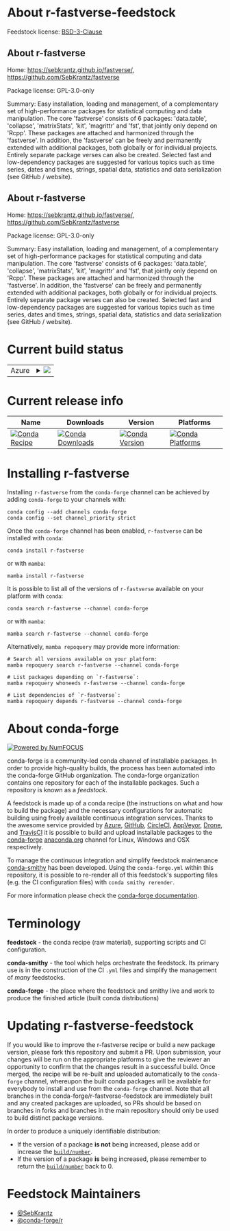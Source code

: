 About r-fastverse-feedstock
===========================

Feedstock license: [BSD-3-Clause](https://github.com/conda-forge/r-fastverse-feedstock/blob/main/LICENSE.txt)


About r-fastverse
-----------------

Home: https://sebkrantz.github.io/fastverse/, https://github.com/SebKrantz/fastverse

Package license: GPL-3.0-only

Summary: Easy installation, loading and management, of a complementary set of high-performance packages for statistical computing and data manipulation. The core 'fastverse' consists of 6 packages: 'data.table', 'collapse', 'matrixStats', 'kit', 'magrittr' and 'fst', that jointly only depend on 'Rcpp'. These packages are attached and harmonized through the 'fastverse'. In addition, the 'fastverse' can be freely and permanently extended with additional packages, both globally or for individual projects. Entirely separate package verses can also be created. Selected fast and low-dependency packages are suggested for various topics such as time series, dates and times, strings, spatial data, statistics and data serialization (see GitHub / website).

About r-fastverse
-----------------

Home: https://sebkrantz.github.io/fastverse/, https://github.com/SebKrantz/fastverse

Package license: GPL-3.0-only

Summary: Easy installation, loading and management, of a complementary set of high-performance packages for statistical computing and data manipulation. The core 'fastverse' consists of 6 packages: 'data.table', 'collapse', 'matrixStats', 'kit', 'magrittr' and 'fst', that jointly only depend on 'Rcpp'. These packages are attached and harmonized through the 'fastverse'. In addition, the 'fastverse' can be freely and permanently extended with additional packages, both globally or for individual projects. Entirely separate package verses can also be created. Selected fast and low-dependency packages are suggested for various topics such as time series, dates and times, strings, spatial data, statistics and data serialization (see GitHub / website).

Current build status
====================


<table>
    
  <tr>
    <td>Azure</td>
    <td>
      <details>
        <summary>
          <a href="https://dev.azure.com/conda-forge/feedstock-builds/_build/latest?definitionId=16290&branchName=main">
            <img src="https://dev.azure.com/conda-forge/feedstock-builds/_apis/build/status/r-fastverse-feedstock?branchName=main">
          </a>
        </summary>
        <table>
          <thead><tr><th>Variant</th><th>Status</th></tr></thead>
          <tbody><tr>
              <td>linux_64_r_base4.3</td>
              <td>
                <a href="https://dev.azure.com/conda-forge/feedstock-builds/_build/latest?definitionId=16290&branchName=main">
                  <img src="https://dev.azure.com/conda-forge/feedstock-builds/_apis/build/status/r-fastverse-feedstock?branchName=main&jobName=linux&configuration=linux%20linux_64_r_base4.3" alt="variant">
                </a>
              </td>
            </tr><tr>
              <td>linux_64_r_base4.4</td>
              <td>
                <a href="https://dev.azure.com/conda-forge/feedstock-builds/_build/latest?definitionId=16290&branchName=main">
                  <img src="https://dev.azure.com/conda-forge/feedstock-builds/_apis/build/status/r-fastverse-feedstock?branchName=main&jobName=linux&configuration=linux%20linux_64_r_base4.4" alt="variant">
                </a>
              </td>
            </tr><tr>
              <td>osx_64_r_base4.3</td>
              <td>
                <a href="https://dev.azure.com/conda-forge/feedstock-builds/_build/latest?definitionId=16290&branchName=main">
                  <img src="https://dev.azure.com/conda-forge/feedstock-builds/_apis/build/status/r-fastverse-feedstock?branchName=main&jobName=osx&configuration=osx%20osx_64_r_base4.3" alt="variant">
                </a>
              </td>
            </tr><tr>
              <td>osx_64_r_base4.4</td>
              <td>
                <a href="https://dev.azure.com/conda-forge/feedstock-builds/_build/latest?definitionId=16290&branchName=main">
                  <img src="https://dev.azure.com/conda-forge/feedstock-builds/_apis/build/status/r-fastverse-feedstock?branchName=main&jobName=osx&configuration=osx%20osx_64_r_base4.4" alt="variant">
                </a>
              </td>
            </tr><tr>
              <td>win_64_r_base4.3</td>
              <td>
                <a href="https://dev.azure.com/conda-forge/feedstock-builds/_build/latest?definitionId=16290&branchName=main">
                  <img src="https://dev.azure.com/conda-forge/feedstock-builds/_apis/build/status/r-fastverse-feedstock?branchName=main&jobName=win&configuration=win%20win_64_r_base4.3" alt="variant">
                </a>
              </td>
            </tr><tr>
              <td>win_64_r_base4.4</td>
              <td>
                <a href="https://dev.azure.com/conda-forge/feedstock-builds/_build/latest?definitionId=16290&branchName=main">
                  <img src="https://dev.azure.com/conda-forge/feedstock-builds/_apis/build/status/r-fastverse-feedstock?branchName=main&jobName=win&configuration=win%20win_64_r_base4.4" alt="variant">
                </a>
              </td>
            </tr>
          </tbody>
        </table>
      </details>
    </td>
  </tr>
</table>

Current release info
====================

| Name | Downloads | Version | Platforms |
| --- | --- | --- | --- |
| [![Conda Recipe](https://img.shields.io/badge/recipe-r--fastverse-green.svg)](https://anaconda.org/conda-forge/r-fastverse) | [![Conda Downloads](https://img.shields.io/conda/dn/conda-forge/r-fastverse.svg)](https://anaconda.org/conda-forge/r-fastverse) | [![Conda Version](https://img.shields.io/conda/vn/conda-forge/r-fastverse.svg)](https://anaconda.org/conda-forge/r-fastverse) | [![Conda Platforms](https://img.shields.io/conda/pn/conda-forge/r-fastverse.svg)](https://anaconda.org/conda-forge/r-fastverse) |

Installing r-fastverse
======================

Installing `r-fastverse` from the `conda-forge` channel can be achieved by adding `conda-forge` to your channels with:

```
conda config --add channels conda-forge
conda config --set channel_priority strict
```

Once the `conda-forge` channel has been enabled, `r-fastverse` can be installed with `conda`:

```
conda install r-fastverse
```

or with `mamba`:

```
mamba install r-fastverse
```

It is possible to list all of the versions of `r-fastverse` available on your platform with `conda`:

```
conda search r-fastverse --channel conda-forge
```

or with `mamba`:

```
mamba search r-fastverse --channel conda-forge
```

Alternatively, `mamba repoquery` may provide more information:

```
# Search all versions available on your platform:
mamba repoquery search r-fastverse --channel conda-forge

# List packages depending on `r-fastverse`:
mamba repoquery whoneeds r-fastverse --channel conda-forge

# List dependencies of `r-fastverse`:
mamba repoquery depends r-fastverse --channel conda-forge
```


About conda-forge
=================

[![Powered by
NumFOCUS](https://img.shields.io/badge/powered%20by-NumFOCUS-orange.svg?style=flat&colorA=E1523D&colorB=007D8A)](https://numfocus.org)

conda-forge is a community-led conda channel of installable packages.
In order to provide high-quality builds, the process has been automated into the
conda-forge GitHub organization. The conda-forge organization contains one repository
for each of the installable packages. Such a repository is known as a *feedstock*.

A feedstock is made up of a conda recipe (the instructions on what and how to build
the package) and the necessary configurations for automatic building using freely
available continuous integration services. Thanks to the awesome service provided by
[Azure](https://azure.microsoft.com/en-us/services/devops/), [GitHub](https://github.com/),
[CircleCI](https://circleci.com/), [AppVeyor](https://www.appveyor.com/),
[Drone](https://cloud.drone.io/welcome), and [TravisCI](https://travis-ci.com/)
it is possible to build and upload installable packages to the
[conda-forge](https://anaconda.org/conda-forge) [anaconda.org](https://anaconda.org/)
channel for Linux, Windows and OSX respectively.

To manage the continuous integration and simplify feedstock maintenance
[conda-smithy](https://github.com/conda-forge/conda-smithy) has been developed.
Using the ``conda-forge.yml`` within this repository, it is possible to re-render all of
this feedstock's supporting files (e.g. the CI configuration files) with ``conda smithy rerender``.

For more information please check the [conda-forge documentation](https://conda-forge.org/docs/).

Terminology
===========

**feedstock** - the conda recipe (raw material), supporting scripts and CI configuration.

**conda-smithy** - the tool which helps orchestrate the feedstock.
                   Its primary use is in the construction of the CI ``.yml`` files
                   and simplify the management of *many* feedstocks.

**conda-forge** - the place where the feedstock and smithy live and work to
                  produce the finished article (built conda distributions)


Updating r-fastverse-feedstock
==============================

If you would like to improve the r-fastverse recipe or build a new
package version, please fork this repository and submit a PR. Upon submission,
your changes will be run on the appropriate platforms to give the reviewer an
opportunity to confirm that the changes result in a successful build. Once
merged, the recipe will be re-built and uploaded automatically to the
`conda-forge` channel, whereupon the built conda packages will be available for
everybody to install and use from the `conda-forge` channel.
Note that all branches in the conda-forge/r-fastverse-feedstock are
immediately built and any created packages are uploaded, so PRs should be based
on branches in forks and branches in the main repository should only be used to
build distinct package versions.

In order to produce a uniquely identifiable distribution:
 * If the version of a package **is not** being increased, please add or increase
   the [``build/number``](https://docs.conda.io/projects/conda-build/en/latest/resources/define-metadata.html#build-number-and-string).
 * If the version of a package **is** being increased, please remember to return
   the [``build/number``](https://docs.conda.io/projects/conda-build/en/latest/resources/define-metadata.html#build-number-and-string)
   back to 0.

Feedstock Maintainers
=====================

* [@SebKrantz](https://github.com/SebKrantz/)
* [@conda-forge/r](https://github.com/orgs/conda-forge/teams/r/)

